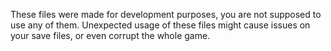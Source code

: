 These files were made for development purposes, you are not supposed to use any of them.
Unexpected usage of these files might cause issues on your save files, or even corrupt the whole game.
